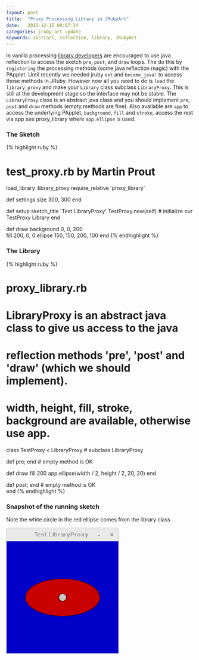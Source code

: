 ```yaml
---
layout: post
title:  "Proxy Processing Library in JRubyArt"
date:   2015-12-15 00:07:34
categories: jruby_art update
keywords: abstract, reflection, library, JRubyArt
---
```


In vanilla processing [library developers][vanilla] are encouraged to use java reflection to access the sketch `pre`, `post`, and `draw` loops. The do this by `registering` the processing methods (some java reflection magic) with the PApplet. Until recently we needed jruby `ext` and `become_java!` to access those methods in JRuby. However now all you need to do is `load` the `library_proxy` and make your `Library` class subclass `LibraryProxy`. This is still at the development stage so the interface may not be stable. The `LibraryProxy` class is an abstract java class and you should implement `pre`, `post` and `draw` methods (empty methods are fine). Also available are
`app` to access the underlying PApplet, `background`, `fill` and `stroke`, access the rest via app see proxy_library where `app.ellipse` is used.

### The Sketch

{% highlight ruby %}
# test_proxy.rb by Martin Prout
load_library :library_proxy
require_relative 'proxy_library'

def settings
  size 300, 300
end

def setup
  sketch_title 'Test LibraryProxy'
  TestProxy.new(self) # initialize our TestProxy Library
end

def draw
  background 0, 0, 200	
  fill 200, 0, 0
  ellipse 150, 150, 200, 100
end
{% endhighlight %}

### The Library

{% highlight ruby %}
# proxy_library.rb
# LibraryProxy is an abstract java class to give us access to the java
# reflection methods 'pre', 'post' and 'draw' (which we should implement).
# width, height, fill, stroke, background are available, otherwise use app.
class TestProxy < LibraryProxy # subclass LibraryProxy
  
  def pre; end # empty method is OK
     
  def draw
    fill 200
    app.ellipse(width / 2, height / 2, 20, 20)
  end
  
  def post; end # empty method is OK   
end
{% endhighlight %}

### Snapshot of the running sketch

Note the white circle in the red ellipse comes from the library class

<img src="/assets/library_proxy.png" />

[vanilla]:https://github.com/processing/processing/wiki/Library-Basics

